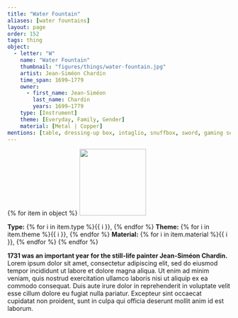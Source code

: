 ```yaml
---
title: "Water Fountain"
aliases: [water fountains]
layout: page
order: 152
tags: thing
object:
  - letter: "W"
    name: "Water Fountain"
    thumbnail: "figures/things/water-fountain.jpg"
    artist: Jean-Siméon Chardin
    time_span: 1699–1779
    owner:
      - first_name: Jean-Siméon
        last_name: Chardin
        years: 1699–1779
    type: [Instrument]
    theme: [Everyday, Family, Gender]
    material: [Metal | Copper]
mentions: [table, dressing-up box, intaglio, snuffbox, sword, gaming set, umbrella, shell, teacup]
---
```


{% for item in object %}
<img src="/_assets/images/{{ item.thumbnail }}" width="150"/>

**Type:** {% for i in item.type %}{{ i }}, {% endfor %}
**Theme:** {% for i in item.theme %}{{ i }}, {% endfor %}
**Material:** {% for i in item.material %}{{ i }}, {% endfor %}
{% endfor %}

**1731 was an important year for the still-life painter Jean-Siméon Chardin.** Lorem ipsum dolor sit amet, consectetur adipiscing elit, sed do eiusmod tempor incididunt ut labore et dolore magna aliqua. Ut enim ad minim veniam, quis nostrud exercitation ullamco laboris nisi ut aliquip ex ea commodo consequat. Duis aute irure dolor in reprehenderit in voluptate velit esse cillum dolore eu fugiat nulla pariatur. Excepteur sint occaecat cupidatat non proident, sunt in culpa qui officia deserunt mollit anim id est laborum.